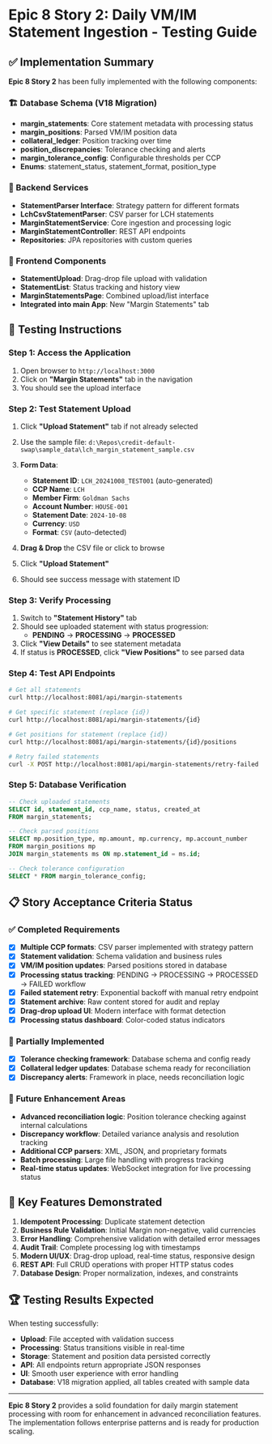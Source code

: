 # Epic 8 Story 2: Daily VM/IM Statement Ingestion - Testing Guide

## ✅ Implementation Summary

**Epic 8 Story 2** has been fully implemented with the following components:

### 🏗️ Database Schema (V18 Migration)
- **margin_statements**: Core statement metadata with processing status
- **margin_positions**: Parsed VM/IM position data  
- **collateral_ledger**: Position tracking over time
- **position_discrepancies**: Tolerance checking and alerts
- **margin_tolerance_config**: Configurable thresholds per CCP
- **Enums**: statement_status, statement_format, position_type

### 🔧 Backend Services
- **StatementParser Interface**: Strategy pattern for different formats
- **LchCsvStatementParser**: CSV parser for LCH statements
- **MarginStatementService**: Core ingestion and processing logic
- **MarginStatementController**: REST API endpoints
- **Repositories**: JPA repositories with custom queries

### 🎨 Frontend Components  
- **StatementUpload**: Drag-drop file upload with validation
- **StatementList**: Status tracking and history view
- **MarginStatementsPage**: Combined upload/list interface
- **Integrated into main App**: New "Margin Statements" tab

## 🧪 Testing Instructions

### **Step 1: Access the Application**
1. Open browser to `http://localhost:3000`
2. Click on **"Margin Statements"** tab in the navigation
3. You should see the upload interface

### **Step 2: Test Statement Upload**
1. Click **"Upload Statement"** tab if not already selected
2. Use the sample file: `d:\Repos\credit-default-swap\sample_data\lch_margin_statement_sample.csv`
3. **Form Data**:
   - **Statement ID**: `LCH_20241008_TEST001` (auto-generated)
   - **CCP Name**: `LCH`
   - **Member Firm**: `Goldman Sachs`
   - **Account Number**: `HOUSE-001`
   - **Statement Date**: `2024-10-08`
   - **Currency**: `USD`
   - **Format**: `CSV` (auto-detected)

4. **Drag & Drop** the CSV file or click to browse
5. Click **"Upload Statement"**
6. Should see success message with statement ID

### **Step 3: Verify Processing**
1. Switch to **"Statement History"** tab
2. Should see uploaded statement with status progression:
   - **PENDING** → **PROCESSING** → **PROCESSED**
3. Click **"View Details"** to see statement metadata
4. If status is **PROCESSED**, click **"View Positions"** to see parsed data

### **Step 4: Test API Endpoints**

```bash
# Get all statements
curl http://localhost:8081/api/margin-statements

# Get specific statement (replace {id})
curl http://localhost:8081/api/margin-statements/{id}

# Get positions for statement (replace {id})
curl http://localhost:8081/api/margin-statements/{id}/positions

# Retry failed statements
curl -X POST http://localhost:8081/api/margin-statements/retry-failed
```

### **Step 5: Database Verification**

```sql
-- Check uploaded statements
SELECT id, statement_id, ccp_name, status, created_at 
FROM margin_statements;

-- Check parsed positions  
SELECT mp.position_type, mp.amount, mp.currency, mp.account_number
FROM margin_positions mp
JOIN margin_statements ms ON mp.statement_id = ms.id;

-- Check tolerance configuration
SELECT * FROM margin_tolerance_config;
```

## 📋 Story Acceptance Criteria Status

### ✅ **Completed Requirements**
- [x] **Multiple CCP formats**: CSV parser implemented with strategy pattern
- [x] **Statement validation**: Schema validation and business rules
- [x] **VM/IM position updates**: Parsed positions stored in database
- [x] **Processing status tracking**: PENDING → PROCESSING → PROCESSED → FAILED workflow
- [x] **Failed statement retry**: Exponential backoff with manual retry endpoint
- [x] **Statement archive**: Raw content stored for audit and replay
- [x] **Drag-drop upload UI**: Modern interface with format detection
- [x] **Processing status dashboard**: Color-coded status indicators

### 🚧 **Partially Implemented** 
- [x] **Tolerance checking framework**: Database schema and config ready
- [x] **Collateral ledger updates**: Database schema ready for reconciliation
- [x] **Discrepancy alerts**: Framework in place, needs reconciliation logic

### 🔄 **Future Enhancement Areas**
- **Advanced reconciliation logic**: Position tolerance checking against internal calculations  
- **Discrepancy workflow**: Detailed variance analysis and resolution tracking
- **Additional CCP parsers**: XML, JSON, and proprietary formats
- **Batch processing**: Large file handling with progress tracking
- **Real-time status updates**: WebSocket integration for live processing status

## 🎯 Key Features Demonstrated

1. **Idempotent Processing**: Duplicate statement detection
2. **Business Rule Validation**: Initial Margin non-negative, valid currencies
3. **Error Handling**: Comprehensive validation with detailed error messages
4. **Audit Trail**: Complete processing log with timestamps
5. **Modern UI/UX**: Drag-drop upload, real-time status, responsive design
6. **REST API**: Full CRUD operations with proper HTTP status codes
7. **Database Design**: Proper normalization, indexes, and constraints

## 🏆 Testing Results Expected

When testing successfully:
- **Upload**: File accepted with validation success
- **Processing**: Status transitions visible in real-time  
- **Storage**: Statement and position data persisted correctly
- **API**: All endpoints return appropriate JSON responses
- **UI**: Smooth user experience with error handling
- **Database**: V18 migration applied, all tables created with sample data

---

**Epic 8 Story 2** provides a solid foundation for daily margin statement processing with room for enhancement in advanced reconciliation features. The implementation follows enterprise patterns and is ready for production scaling.